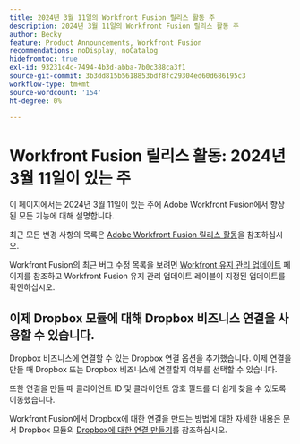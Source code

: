 ```yaml
---
title: 2024년 3월 11일의 Workfront Fusion 릴리스 활동 주
description: 2024년 3월 11일의 Workfront Fusion 릴리스 활동 주
author: Becky
feature: Product Announcements, Workfront Fusion
recommendations: noDisplay, noCatalog
hidefromtoc: true
exl-id: 93231c4c-7494-4b3d-abba-7b0c388ca3f1
source-git-commit: 3b3dd815b5618853bdf8fc29304ed60d686195c3
workflow-type: tm+mt
source-wordcount: '154'
ht-degree: 0%

---
```


# Workfront Fusion 릴리스 활동: 2024년 3월 11일이 있는 주

이 페이지에서는 2024년 3월 11일이 있는 주에 Adobe Workfront Fusion에서 향상된 모든 기능에 대해 설명합니다.

최근 모든 변경 사항의 목록은 [Adobe Workfront Fusion 릴리스 활동](../../../product-announcements/product-releases/fusion-release-activity/fusion-release-activity.md)을 참조하십시오.

Workfront Fusion의 최근 버그 수정 목록을 보려면 [Workfront 유지 관리 업데이트](https://experienceleague.adobe.com/docs/workfront-known-issues/releases/current-updates.html) 페이지를 참조하고 Workfront Fusion 유지 관리 업데이트 레이블이 지정된 업데이트를 확인하십시오.

## 이제 Dropbox 모듈에 대해 Dropbox 비즈니스 연결을 사용할 수 있습니다.

Dropbox 비즈니스에 연결할 수 있는 Dropbox 연결 옵션을 추가했습니다. 이제 연결을 만들 때 Dropbox 또는 Dropbox 비즈니스에 연결할지 여부를 선택할 수 있습니다.

또한 연결을 만들 때 클라이언트 ID 및 클라이언트 암호 필드를 더 쉽게 찾을 수 있도록 이동했습니다.

Workfront Fusion에서 Dropbox에 대한 연결을 만드는 방법에 대한 자세한 내용은 문서 Dropbox 모듈의 [Dropbox에 대한 연결 만들기](/help/quicksilver/workfront-fusion/apps-and-their-modules/dropbox-modules.md#create-a-connection-to-dropbox)를 참조하십시오.
